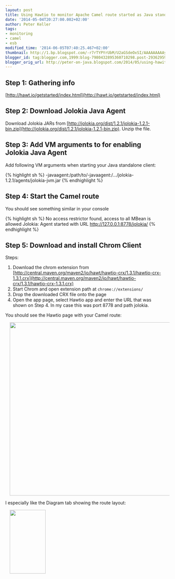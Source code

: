 ```yaml
---
layout: post
title: Using Hawtio to monitor Apache Camel route started as Java standalone process
date: '2014-05-04T20:27:00.002+02:00'
author: Peter Keller
tags:
- monitoring
- camel
- esb
modified_time: '2014-06-05T07:40:25.467+02:00'
thumbnail: http://1.bp.blogspot.com/-r7rTYPYrUbM/U2aGSdeOxSI/AAAAAAAAAyc/0SjNSOVBelA/s72-c/hawito.jpg
blogger_id: tag:blogger.com,1999:blog-7980432895360710298.post-2936295923705811339
blogger_orig_url: http://peter-on-java.blogspot.com/2014/05/using-hawito-to-monitor-apache-camel.html
---
```


## Step 1: Gathering info

[http://hawt.io/getstarted/index.html](http://hawt.io/getstarted/index.html)

## Step 2: Download Jolokia Java Agent

Download Jolokia JARs from [http://jolokia.org/dist/1.2.1/jolokia-1.2.1-bin.zip](http://jolokia.org/dist/1.2.1/jolokia-1.2.1-bin.zip). 
Unzip the file.

## Step 3: Add VM arguments to for enabling Jolokia Java Agent

Add following VM arguments when starting your Java standalone client:

{% highlight sh %}
-javaagent:/path/to/-javaagent:/.../jolokia-1.2.1/agents/jolokia-jvm.jar
{% endhighlight %}    

## Step 4: Start the Camel route

You should see something similar in your console

{% highlight sh %}
No access restrictor found, access to all MBean is allowed
Jolokia: Agent started with URL http://127.0.0.1:8778/jolokia/
{% endhighlight %}    

## Step 5: Download and install Chrom Client

Steps:

 1. Download the chrom extension from [http://central.maven.org/maven2/io/hawt/hawtio-crx/1.3.1/hawtio-crx-1.3.1.crx](http://central.maven.org/maven2/io/hawt/hawtio-crx/1.3.1/hawtio-crx-1.3.1.crx)
 2. Start Chrom and open extension path at `chrome://extensions/`
 3. Drop the downloaded CRX file onto the page
 4. Open the app page, select Hawtio app and enter the URL that was shown on Step 4. In my case this was port 8778 and path jolokia.

You should see the Hawtio page with your Camel route:

<a href="http://1.bp.blogspot.com/-r7rTYPYrUbM/U2aGSdeOxSI/AAAAAAAAAyc/0SjNSOVBelA/s1600/hawito.jpg" imageanchor="1" style="margin-left: 1em; margin-right: 1em;"><img border="0" src="http://1.bp.blogspot.com/-r7rTYPYrUbM/U2aGSdeOxSI/AAAAAAAAAyc/0SjNSOVBelA/s1600/hawito.jpg" height="544" width="640" /></a>

I especially like the Diagram tab showing the route layout:

<a href="http://4.bp.blogspot.com/-0uHVGlKR-z4/U2aISl3F2HI/AAAAAAAAAyo/NeIwL5Ayo_Q/s1600/hawito-route.jpg" imageanchor="1" style="margin-left: 1em; margin-right: 1em;"><img border="0" src="http://4.bp.blogspot.com/-0uHVGlKR-z4/U2aISl3F2HI/AAAAAAAAAyo/NeIwL5Ayo_Q/s1600/hawito-route.jpg" height="200" width="113" /></a>

